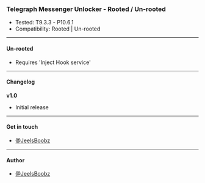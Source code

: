 ### Telegraph Messenger Unlocker - Rooted / Un-rooted

* Tested: T9.3.3 - P10.6.1
* Compatibility: Rooted | Un-rooted

---

#### Un-rooted

* Requires 'Inject Hook service'

---

#### Changelog

**v1.0**

* Initial release

---

#### Get in touch

* [@JeelsBoobz](https://www.t.me/JeelsBoobz)

---

#### Author

* [@JeelsBoobz](https://www.github.com/JeelsBoobz)
